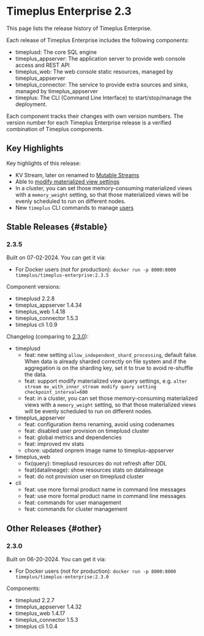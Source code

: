 # Timeplus Enterprise 2.3

This page lists the release history of Timeplus Enterprise.

Each release of Timeplus Enterprise includes the following components:

* timeplusd: The core SQL engine
* timeplus_appserver: The application server to provide web console access and REST API
* timeplus_web: The web console static resources, managed by timeplus_appserver
* timeplus_connector: The service to provide extra sources and sinks, managed by timeplus_appserver
* timeplus: The CLI (Command Line Interface) to start/stop/manage the deployment.

Each component tracks their changes with own version numbers. The version number for each Timeplus Enterprise release is a verified combination of Timeplus components.

## Key Highlights
Key highlights of this release:
* KV Stream, later on renamed to [Mutable Streams](/mutable-stream)
* Able to [modify materialized view settings](/sql-alter-stream)
* In a cluster, you can set those memory-consuming materialized views with a `memory_weight` setting, so that those materialized views will be evenly scheduled to run on different nodes.
* New `timeplus` CLI commands to manage [users](/cli-user)

## Stable Releases {#stable}

### 2.3.5
Built on 07-02-2024. You can get it via:
* For Docker users (not for production): `docker run -p 8000:8000 timeplus/timeplus-enterprise:2.3.5`

Component versions:
* timeplusd 2.2.8
* timeplus_appserver 1.4.34
* timeplus_web 1.4.18
* timeplus_connector 1.5.3
* timeplus cli 1.0.9

Changelog (comparing to [2.3.0](#230)):

* timeplusd
  * feat: new setting `allow_independent_shard_processing`, default false. When data is already sharded correctly on file system and if the aggregation is on the sharding key, set it to true to avoid re-shuffle the data.
  * feat: support modify materialized view query settings, e.g. `alter stream mv_with_inner_stream modify query setting checkpoint_interval=600`
  * feat: in a cluster, you can set those memory-consuming materialized views with a `memory_weight` setting, so that those materialized views will be evenly scheduled to run on different nodes.
* timeplus_appserver
  * feat: configuration items renaming, avoid using codenames
  * feat: disabled user provision on timeplusd cluster
  * feat: global metrics and dependencies
  * feat: improved mv stats
  * chore: updated onprem image name to timeplus-appserver
* timeplus_web
  * fix(query): timeplusd resources do not refresh after DDL
  * feat(datalineage): show resources stats on datalineage
  * feat: do not provision user on timeplusd cluster
* cli
  * feat: use more formal product name in command line messages
  * feat: use more formal product name in command line messages
  * feat: commands for user management
  * feat: commands for cluster management

## Other Releases {#other}

### 2.3.0
Built on 06-20-2024. You can get it via:
* For Docker users (not for production): `docker run -p 8000:8000 timeplus/timeplus-enterprise:2.3.0`

Components:
* timeplusd 2.2.7
* timeplus_appserver 1.4.32
* timeplus_web 1.4.17
* timeplus_connector 1.5.3
* timeplus cli 1.0.4
